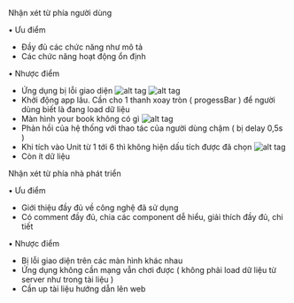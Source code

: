 Nhận xét từ phía người dùng

•	Ưu điểm

- Đầy đủ các chức năng như mô tả
- Các chức năng hoạt động ổn định

•	Nhược điểm

- Ứng dụng bị lỗi giao diện
![alt tag](https://github.com/truonganhhoang/int3507-2016/blob/master/4C/Nhan-xet/Duo/anh1.png)
![alt tag](https://github.com/truonganhhoang/int3507-2016/blob/master/4C/Nhan-xet/Duo/anh2.png)
-	Khởi động app lâu. Cần cho 1 thanh xoay tròn ( progessBar ) để người dùng biết là đang load dữ liệu
- Màn hình your book không có gì
![alt tag](https://github.com/truonganhhoang/int3507-2016/blob/master/4C/Nhan-xet/Duo/anh3.png)
- Phản hồi của hệ thống với thao tác của người dùng chậm  ( bị delay 0,5s )
- Khi tích vào Unit từ 1 tới 6 thì không hiện dấu tích được đã chọn
![alt tag](https://github.com/truonganhhoang/int3507-2016/blob/master/4C/Nhan-xet/Duo/anh4.png)
- Còn ít dữ liệu

Nhận xét từ phía nhà phát triển

•	Ưu điểm

-	Giới thiệu đầy đủ về công nghệ đã sử dụng
-	Có comment đầy đủ, chia các component dễ hiểu, giải thích đầy đủ, chi tiết

•	Nhược điểm

-	Bị lỗi giao diện trên các màn hình khác nhau
-	Ứng dụng không cần mạng vẫn chơi được ( không phải load dữ liệu từ server như trong tài liệu )
-	Cần up tài liệu hướng dẫn lên web


